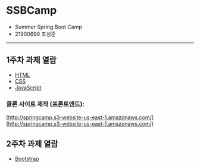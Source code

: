 # SSBCamp

- Summer Spring Boot Camp
- 21900699 조성준

---

## 1주차 과제 열람

- [HTML](1주차/html.md)
- [CSS](1주차/css.md)
- [JavaScript](1주차/js.md)
### 클론 사이트 제작 (프론트엔드):

[http://springcamp.s3-website-us-east-1.amazonaws.com/](http://springcamp.s3-website-us-east-1.amazonaws.com/)


## 2주차 과제 열람

- [Bootstrap](2주차/bootstrap.md)

